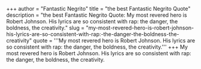 +++
author = "Fantastic Negrito"
title = "the best Fantastic Negrito Quote"
description = "the best Fantastic Negrito Quote: My most revered hero is Robert Johnson. His lyrics are so consistent with rap: the danger, the boldness, the creativity."
slug = "my-most-revered-hero-is-robert-johnson-his-lyrics-are-so-consistent-with-rap:-the-danger-the-boldness-the-creativity"
quote = '''My most revered hero is Robert Johnson. His lyrics are so consistent with rap: the danger, the boldness, the creativity.'''
+++
My most revered hero is Robert Johnson. His lyrics are so consistent with rap: the danger, the boldness, the creativity.
